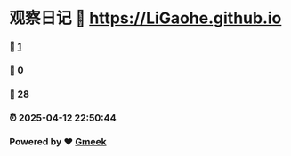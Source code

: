 # 观察日记 :link: https://LiGaohe.github.io 
### :page_facing_up: [1](https://LiGaohe.github.io/tag.html) 
### :speech_balloon: 0 
### :hibiscus: 28 
### :alarm_clock: 2025-04-12 22:50:44 
### Powered by :heart: [Gmeek](https://github.com/Meekdai/Gmeek)

